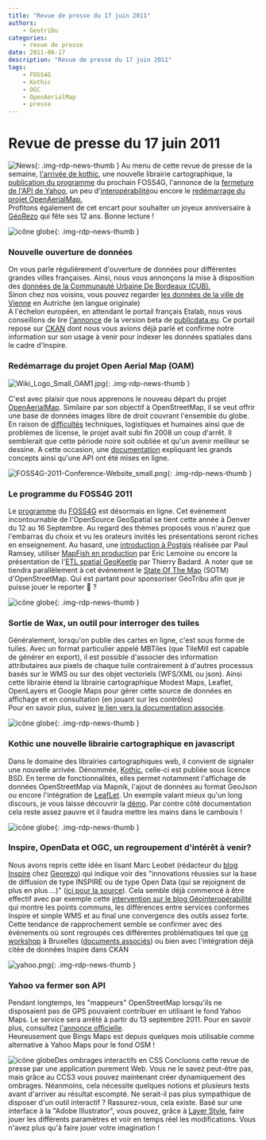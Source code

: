 ```yaml
---
title: "Revue de presse du 17 juin 2011"
authors:
    - Geotribu
categories:
    - revue de presse
date: 2011-06-17
description: "Revue de presse du 17 juin 2011"
tags:
    - FOSS4G
    - Kothic
    - OGC
    - OpenAerialMap
    - presse
---
```


# Revue de presse du 17 juin 2011

![News](https://cdn.geotribu.fr/img/internal/icons-rdp-news/news.png "Icône news générique"){: .img-rdp-news-thumb }
Au menu de cette revue de presse de la semaine, [l'arrivée de kothic](#kothic), une nouvelle librairie cartographique, la [publication du programme](#FOSS4G) du prochain FOSS4G, l'annonce de la [fermeture de l'API de Yahoo](#yahoo), un peu d'[interopérabilité](#interop)ou encore le [redémarrage du projet OpenAerialMap.](#OAM)  
Profitons également de cet encart pour souhaiter un joyeux anniversaire à [GéoRezo](http://georezo.net/) qui fête ses 12 ans. Bonne lecture !

![icône globe](https://cdn.geotribu.fr/img/internal/icons-rdp-news/world.png){: .img-rdp-news-thumb }

### Nouvelle ouverture de données

On vous parle régulièrement d'ouverture de données pour différentes grandes villes françaises. Ainsi, nous vous annonçons la mise à disposition des [données de la Communauté Urbaine De Bordeaux (CUB).](http://data.lacub.fr/ "données de la Communauté Urbaine De Bordeaux (CUB)")  
Sinon chez nos voisins, vous pouvez regarder [les données de la ville de Vienne](http://data.wien.gv.at/) en Autriche (en langue originale)  
A l'échelon européen, en attendant le portail français Etalab, nous vous conseillons de lire [l'annonce](http://lod2.okfn.org/2011/06/16/publicdata-eu-data-apps-and-800000-triples/) de la version beta de [publicdata.eu](http://publicdata.eu/). Ce portail repose sur [CKAN](http://ckan.org/) dont nous vous avions déjà parlé et confirme notre information sur son usage à venir pour indexer les données spatiales dans le cadre d'Inspire.

### Redémarrage du projet Open Aerial Map (OAM)
![Wiki_Logo_Small_OAM1.jpg](http://www.geotribu.net/sites/default/files/Tuto/img/Blog/divers/Wiki_Logo_Small_OAM1.jpg){: .img-rdp-news-thumb }

C'est avec plaisir que nous apprenons le nouveau départ du projet [OpenAerialMap](http://www.openaerialmap.org/Main_Page). Similaire par son objectif à OpenStreetMap, il se veut offrir une base de données images libre de droit couvrant l'ensemble du globe. En raison de [difficultés](http://webcache.googleusercontent.com/search?q=cache:tWX7VzUbGOsJ:openaerialmap.org/pipermail/talk_openaerialmap.org/2008-December/000055.html+http://openaerialmap.org/pipermail/talk_openaerialmap.org/2008-December/000055.html+site:openaerialmap.org&cd=4&hl=en&ct=clnk&gl=us) techniques, logistiques et humaines ainsi que de problèmes de license, le projet avait subi fin 2008 un coup d'arrêt. Il semblerait que cette période noire soit oubliée et qu'un avenir meilleur se dessine. A cette occasion, une [documentation](http://docs.oam.osgeo.org/index.html) expliquant les grands concepts ainsi qu'une API ont été mises en ligne.

![FOSS4G-2011-Conference-Website_small.png](http://www.geotribu.net/sites/default/files/Tuto/img/Blog/divers/FOSS4G-2011-Conference-Website_small.png){: .img-rdp-news-thumb }

### Le programme du FOSS4G 2011

Le [programme](http://2011.foss4g.org/program/session-schedule) du [FOSS4G](http://2011.foss4g.org/) est désormais en ligne. Cet événement incontournable de l'OpenSource GeoSpatial se tient cette année à Denver du 12 au 16 Septembre. Au regard des thèmes proposés vous n'aurez que l'embarras du choix et vu les orateurs invités les présentations seront riches en enseignement. Au hasard, une [introduction à Postgis](http://2011.foss4g.org/sessions/introduction-postgis) réalisée par Paul Ramsey, utiliser [MapFish en production](http://2011.foss4g.org/sessions/mapfish-production) par Eric Lemoine ou encore la présentation de l'[ETL spatial GeoKeetle](http://2011.foss4g.org/sessions/geokettle-powerful-spatial-etl-tool-feeding-your-spatial-data-infrastructure-sdi) par Thierry Badard. A noter que se tiendra parallèlement à cet événement le [State Of The Map](http://stateofthemap.org/) (SOTM) d'OpenStreetMap. Qui est partant pour sponsoriser GéoTribu afin que je puisse jouer le reporter :slightly_smiling_face: ?

![icône globe](https://cdn.geotribu.fr/img/internal/icons-rdp-news/world.png){: .img-rdp-news-thumb }

### Sortie de Wax, un outil pour interroger des tuiles

Généralement, lorsqu'on publie des cartes en ligne, c'est sous forme de tuiles. Avec un format particulier appelé MBTiles (que TileMill est capable de générer en export), il est possible d'associer des information attributaires aux pixels de chaque tuile contrairement à d'autres processus basés sur le WMS ou sur des objet vectoriels (WFS/XML ou json). Ainsi cette librairie étend la librairie cartographique Modest Maps, Leaflet, OpenLayers et Google Maps pour gérer cette source de données en affichage et en consultation (en jouant sur les contrôles)  
Pour en savoir plus, suivez [le lien vers la documentation associée](http://mapbox.github.com/wax/manual/index.html).

![icône globe](https://cdn.geotribu.fr/img/internal/icons-rdp-news/world.png){: .img-rdp-news-thumb }

### Kothic une nouvelle librairie cartographique en javascript

Dans le domaine des librairies cartographiques web, il convient de signaler une nouvelle arrivée. Dénommée, [Kothic](https://github.com/kothic/kothic-js), celle-ci est publiée sous licence BSD. En terme de fonctionnalités, elles permet notamment l'affichage de données OpenStreetMap via Mapnik, l'ajout de données au format GeoJson ou encore l'intégration de [LeafLet](http://leaflet.cloudmade.com/index.html). Un exemple valant mieux qu'un long discours, je vous laisse découvrir la [démo](http://kothic.org/js/). Par contre côté documentation cela reste assez pauvre et il faudra mettre les mains dans le cambouis !

![icône globe](https://cdn.geotribu.fr/img/internal/icons-rdp-news/world.png){: .img-rdp-news-thumb }

### Inspire, OpenData et OGC, un regroupement d'intérêt à venir?

Nous avons repris cette idée en lisant Marc Leobet (rédacteur du [blog Inspire](http://georezo.net/blog/inspire/) chez [Georezo](http://georezo.net/)) qui indique voir des "innovations réussies sur la base de diffusion de type INSPIRE ou de type Open Data (qui se rejoignent de plus en plus ...)" ([ici pour la source](http://georezo.net/forum/viewtopic.php?pid=193674)). Cela semble déjà commencé à être effectif avec par exemple cette [intervention sur le blog Géointeropérabilité](http://georezo.net/blog/geointerop/2011/06/15/services-de-consultation-inspire-et-le-wms-de-logc-identiques-et-differences/) qui montre les points communs, les différences entre services conformes Inspire et simple WMS et au final une convergence des outils assez forte.  
Cette tendance de rapprochement semble se confirmer avec des évènements où sont regroupés ces différentes problématiques tel que [ce workshop](http://share-psi.eu/agenda/) à Bruxelles ([documents associés](http://ec.europa.eu/information_society/events/cf/daa11/item-display.cfm?id=5963)) ou bien avec l'intégration déjà citée de données Inspire dans CKAN

![yahoo.png](http://www.geotribu.net/sites/default/files/Tuto/img/Blog/divers/yahoo.png){: .img-rdp-news-thumb }

### Yahoo va fermer son API

Pendant longtemps, les "mappeurs" OpenStreetMap lorsqu'ils ne disposaient pas de GPS pouvaient contribuer en utilisant le fond Yahoo Maps. Le service sera arrêté à partir du 13 septembre 2011. Pour en savoir plus, consultez [l'annonce officielle](http://developer.yahoo.com/blogs/ydn/posts/2011/06/yahoo-maps-apis-service-closure-announcement-new-maps-offerings-coming-soon/).  
Heureusement que Bings Maps est depuis quelques mois utilisable comme alternative à Yahoo Maps pour le fond OSM !

![icône globe](https://cdn.geotribu.fr/img/internal/icons-rdp-news/world.png)Des ombrages interactifs en CSS Concluons cette revue de presse par une application purement Web. Vous ne le savez peut-être pas, mais grâce au CCS3 vous pouvez maintenant créer dynamiquement des ombrages. Néanmoins, cela nécessite quelques notions et plusieurs tests avant d'arriver au résultat escompté. Ne serait-il pas plus sympathique de disposer d'un outil interactif ? Rassurez-vous, cela existe. Basé sur une interface à la "Adobe Illustrator", vous pouvez, grâce à [Layer Style](http://layerstyles.org/), faire jouer les différents paramètres et voir en temps réel les modifications. Vous n'avez plus qu'à faire jouer votre imagination !
